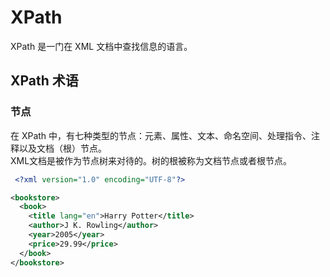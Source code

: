 # XPath
XPath 是一门在 XML 文档中查找信息的语言。  
  
## XPath 术语
### 节点
在 XPath 中，有七种类型的节点：元素、属性、文本、命名空间、处理指令、注释以及文档（根）节点。  
XML文档是被作为节点树来对待的。树的根被称为文档节点或者根节点。  
  
```xml
 <?xml version="1.0" encoding="UTF-8"?>

<bookstore>
  <book>
    <title lang="en">Harry Potter</title>
    <author>J K. Rowling</author>
    <year>2005</year>
    <price>29.99</price>
  </book>
</bookstore> 
```

